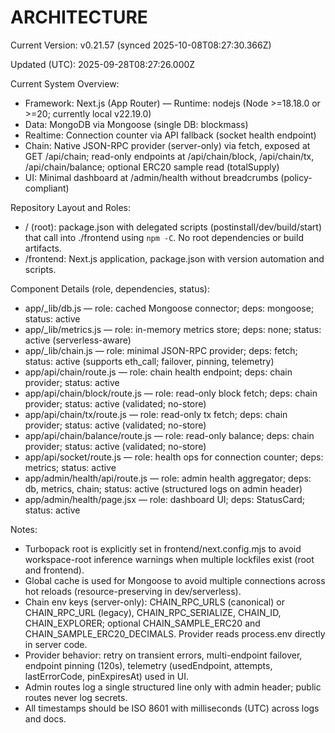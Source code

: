 # ARCHITECTURE

<!--VERSION_INFO_START-->
Current Version: v0.21.57 (synced 2025-10-08T08:27:30.366Z)
<!--VERSION_INFO_END-->

Updated (UTC): 2025-09-28T08:27:26.000Z

Current System Overview:
- Framework: Next.js (App Router) — Runtime: nodejs (Node >=18.18.0 or >=20; currently local v22.19.0)
- Data: MongoDB via Mongoose (single DB: blockmass)
- Realtime: Connection counter via API fallback (socket health endpoint)
- Chain: Native JSON-RPC provider (server-only) via fetch, exposed at GET /api/chain; read-only endpoints at /api/chain/block, /api/chain/tx, /api/chain/balance; optional ERC20 sample read (totalSupply)
- UI: Minimal dashboard at /admin/health without breadcrumbs (policy-compliant)

Repository Layout and Roles:
- / (root): package.json with delegated scripts (postinstall/dev/build/start) that call into ./frontend using `npm -C`. No root dependencies or build artifacts.
- /frontend: Next.js application, package.json with version automation and scripts.

Component Details (role, dependencies, status):
- app/_lib/db.js — role: cached Mongoose connector; deps: mongoose; status: active
- app/_lib/metrics.js — role: in-memory metrics store; deps: none; status: active (serverless-aware)
- app/_lib/chain.js — role: minimal JSON-RPC provider; deps: fetch; status: active (supports eth_call; failover, pinning, telemetry)
- app/api/chain/route.js — role: chain health endpoint; deps: chain provider; status: active
- app/api/chain/block/route.js — role: read-only block fetch; deps: chain provider; status: active (validated; no-store)
- app/api/chain/tx/route.js — role: read-only tx fetch; deps: chain provider; status: active (validated; no-store)
- app/api/chain/balance/route.js — role: read-only balance; deps: chain provider; status: active (validated; no-store)
- app/api/socket/route.js — role: health ops for connection counter; deps: metrics; status: active
- app/admin/health/api/route.js — role: admin health aggregator; deps: db, metrics, chain; status: active (structured logs on admin header)
- app/admin/health/page.jsx — role: dashboard UI; deps: StatusCard; status: active

Notes:
- Turbopack root is explicitly set in frontend/next.config.mjs to avoid workspace-root inference warnings when multiple lockfiles exist (root and frontend).
- Global cache is used for Mongoose to avoid multiple connections across hot reloads (resource-preserving in dev/serverless).
- Chain env keys (server-only): CHAIN_RPC_URLS (canonical) or CHAIN_RPC_URL (legacy), CHAIN_RPC_SERIALIZE, CHAIN_ID, CHAIN_EXPLORER; optional CHAIN_SAMPLE_ERC20 and CHAIN_SAMPLE_ERC20_DECIMALS. Provider reads process.env directly in server code.
- Provider behavior: retry on transient errors, multi-endpoint failover, endpoint pinning (120s), telemetry (usedEndpoint, attempts, lastErrorCode, pinExpiresAt) used in UI.
- Admin routes log a single structured line only with admin header; public routes never log secrets.
- All timestamps should be ISO 8601 with milliseconds (UTC) across logs and docs.
